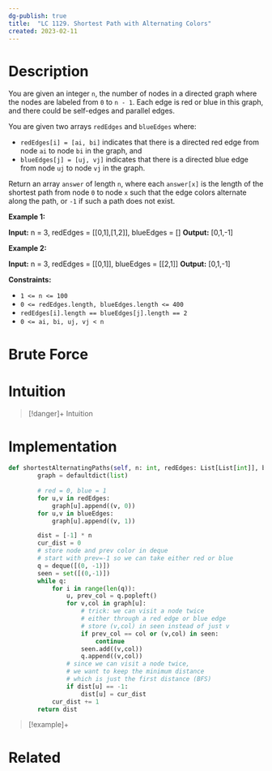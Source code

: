 ```yaml
---
dg-publish: true
title:  "LC 1129. Shortest Path with Alternating Colors"
created: 2023-02-11
---
```



# Description
You are given an integer `n`, the number of nodes in a directed graph where the nodes are labeled from `0` to `n - 1`. Each edge is red or blue in this graph, and there could be self-edges and parallel edges.

You are given two arrays `redEdges` and `blueEdges` where:

-   `redEdges[i] = [ai, bi]` indicates that there is a directed red edge from node `ai` to node `bi` in the graph, and
-   `blueEdges[j] = [uj, vj]` indicates that there is a directed blue edge from node `uj` to node `vj` in the graph.

Return an array `answer` of length `n`, where each `answer[x]` is the length of the shortest path from node `0` to node `x` such that the edge colors alternate along the path, or `-1` if such a path does not exist.

**Example 1:**

**Input:** n = 3, redEdges = [[0,1],[1,2]], blueEdges = []
**Output:** [0,1,-1]

**Example 2:**

**Input:** n = 3, redEdges = [[0,1]], blueEdges = [[2,1]]
**Output:** [0,1,-1]

**Constraints:**

-   `1 <= n <= 100`
-   `0 <= redEdges.length, blueEdges.length <= 400`
-   `redEdges[i].length == blueEdges[j].length == 2`
-   `0 <= ai, bi, uj, vj < n`
# Brute Force
# Intuition

>[!danger]+ Intuition

# Implementation
```python
def shortestAlternatingPaths(self, n: int, redEdges: List[List[int]], blueEdges: List[List[int]]) -> List[int]:
        graph = defaultdict(list)
        
        # red = 0, blue = 1
        for u,v in redEdges:
            graph[u].append((v, 0))
        for u,v in blueEdges:
            graph[u].append((v, 1))

        dist = [-1] * n
        cur_dist = 0
        # store node and prev color in deque
        # start with prev=-1 so we can take either red or blue
        q = deque([(0, -1)])
        seen = set([(0,-1)])
        while q:
            for i in range(len(q)):
                u, prev_col = q.popleft()
                for v,col in graph[u]:
	                # trick: we can visit a node twice
	                # either through a red edge or blue edge
	                # store (v,col) in seen instead of just v
                    if prev_col == col or (v,col) in seen:
                        continue
                    seen.add((v,col))
                    q.append((v,col))
                # since we can visit a node twice, 
                # we want to keep the minimum distance
                # which is just the first distance (BFS)
                if dist[u] == -1:
                    dist[u] = cur_dist
            cur_dist += 1
        return dist
```

>[!example]+ 


# Related

